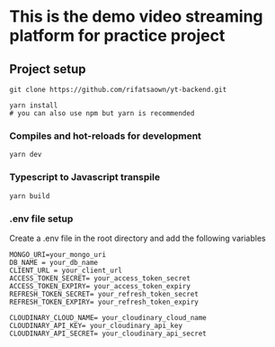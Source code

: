 # This is the demo video streaming platform for practice project

## Project setup

```
git clone https://github.com/rifatsaown/yt-backend.git
```
```
yarn install
# you can also use npm but yarn is recommended
```
### Compiles and hot-reloads for development
```
yarn dev
```
### Typescript to Javascript transpile 
```
yarn build
```
### .env file setup
Create a .env file in the root directory and add the following variables
```
MONGO_URI=your_mongo_uri
DB_NAME = your_db_name
CLIENT_URL = your_client_url
ACCESS_TOKEN_SECRET= your_access_token_secret
ACCESS_TOKEN_EXPIRY= your_access_token_expiry
REFRESH_TOKEN_SECRET= your_refresh_token_secret
REFRESH_TOKEN_EXPIRY= your_refresh_token_expiry

CLOUDINARY_CLOUD_NAME= your_cloudinary_cloud_name
CLOUDINARY_API_KEY= your_cloudinary_api_key
CLOUDINARY_API_SECRET= your_cloudinary_api_secret
```